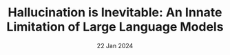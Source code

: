 ---
layout: paper
title:  "Hallucination is Inevitable: An Innate Limitation of Large Language Models"
date:   22 Jan 2024
categories: research
paper_url: https://arxiv.org/pdf/2401.11817
code_url: 
summary: "This paper formally defines hallucination as the failure to reproduce the output of a computable function, showing it to be inevitable for any LLM regardless of architecture or training. Empirical studies validate these theoretical findings, highlighting the need for effective mitigators and careful deployment of LLMs in real-world applications."
---